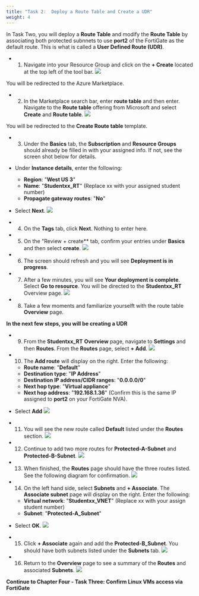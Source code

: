 ```yaml
---
title: "Task 2:  Deploy a Route Table and Create a UDR"
weight: 4
---
```






In Task Two, you will deploy a **Route Table** and modify the **Route Table** by associating both protected subnnets to use **port2** of the FortiGate as the default route. This is what is called a **User Defined Route (UDR)**.

- 1. Navigate into your Resource Group and click on the **+ Create** located at the top left of the tool bar.
![](../Images/Azure-creating-vnet.PNG)  

You will be redirected to the Azure Marketplace.

- 2. In the Marketplace search bar, enter **route table** and then enter.  Navigate to the **Route table** offering from Microsoft and select **Create** and **Route table**.
![](../Images/4-2-Azure-deploy-rt-1.PNG)


You will be redirected to the **Create Route table** template.

- 3. Under the **Basics** tab, the **Subscription** and **Resource Groups** should already be filled in with your assigned info.  If not, see the screen shot below for details.
- Under **Instance details**, enter the following:
    - **Region**: "**West US 3**"
    - **Name**: "**Studentxx_RT**" (Replace xx with your assigned student number)
    - **Propagate gateway routes**:  "**No**"
- Select **Next**.
![](../Images/4-2-Azure-deploy-rt-2.PNG)

- 4. On the **Tags** tab, click **Next**.  Nothing to enter here.

- 5. On the "Review + create** tab, confirm your entries under **Basics** and then select **create**.
![](../Images/4-2-Azure-deploy-rt-3.PNG)

- 6. The screen should refresh and you will see **Deployment is in progress**.

- 7. After a few minutes, you will see **Your deployment is complete**.  Select **Go to resource**.  You will be directed to the **Studentxx_RT** Overview page.
![](../Images/4-2-Azure-deploy-rt-4.PNG)

- 8. Take a few moments and familiarize yourselft with the route table **Overview** page.  

**In the next few steps, you will be creating a UDR**
- 9. From the **Studentxx_RT** **Overview** page, navigate to **Settings** and then **Routes**.
From the **Routes** page, select **+ Add**.
![](../Images/4-2-Azure-deploy-rt-5.PNG)

- 10. The **Add route** will display on the right.  Enter the following:
    - **Route name**:  "**Default**"
    - **Destination type**:  "**IP Address**"
    - **Destination IP address/CIDR ranges**:  "**0.0.0.0/0**"
    - **Next hop type**: "**Virtual appliance**"
    - **Next hop address**:  "**192.168.1.36**"  (Confirm this is the same IP assigned to **port2** on your FortiGate NVA).
- Select **Add**
![](../Images/4-2-Azure-deploy-rt-6.PNG)

- 11. You will see the new route called **Default** listed under the **Routes** section.
![](../Images/4-2-Azure-deploy-rt-7.PNG)

- 12. Continue to add two more routes for **Protected-A-Subnet** and **Protected-B-Subnet**.
![](../Images/4-2-Azure-deploy-rt-11.PNG)

- 13. When finished, the **Routes** page should have the three routes listed.  See the following diagram for confirmation.
![](../Images/4-2-Azure-deploy-rt-12.PNG)

- 14. On the left hand side, select **Subnets** and **+ Associate**.  The **Associate subnet** page will display on the right.  Enter the following:
    - **Virtual network**:  "**Studentxx_VNET**"  (Replace xx with your assign student number)
    - **Subnet**: "**Protected-A_Subnet**"
- Select **OK**.
![](../Images/4-2-Azure-deploy-rt-8.PNG)

- 15.  Click **+ Associate** again and add the **Protected-B_Subnet**.  You should have both subnets listed under the **Subnets** tab.
![](../Images/4-2-Azure-deploy-rt-9.PNG)

- 16. Return to the **Overview** page to see a summary of the **Routes** and associated **Subnets**.
![](../Images/4-2-Azure-deploy-rt-10.PNG)

**Continue to Chapter Four - Task Three: Confirm Linux VMs access via FortiGate**